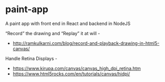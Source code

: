 # paint-app
A paint app with front end in React and backend in NodeJS

“Record” the drawing and “Replay” it at will -
* http://ramkulkarni.com/blog/record-and-playback-drawing-in-html5-canvas/

Handle Retina Displays - 
* https://www.kirupa.com/canvas/canvas_high_dpi_retina.htm
* https://www.html5rocks.com/en/tutorials/canvas/hidpi/